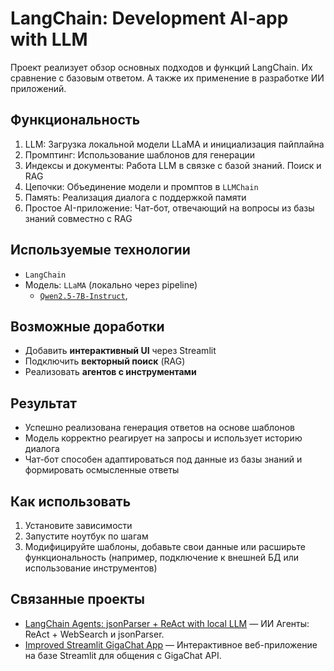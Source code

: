 # LangChain: Development AI-app with LLM

Проект реализует обзор основных подходов и функций LangChain. Их сравнение с базовым ответом. А также их применение в разработке ИИ приложений.

## Функциональность

1. LLM: Загрузка локальной модели LLaMA и инициализация пайплайна
2. Промптинг: Использование шаблонов для генерации
3. Индексы и документы: Работа LLM в связке с базой знаний. Поиск и RAG
4. Цепочки: Объединение модели и промптов в `LLMChain`
5. Память: Реализация диалога с поддержкой памяти
6. Простое AI-приложение: Чат-бот, отвечающий на вопросы из базы знаний совместно с RAG

## Используемые технологии

-   `LangChain`
-   Модель: `LLaMA` (локально через pipeline)
    - [`Qwen2.5-7B-Instruct`](https://huggingface.co/Qwen/Qwen2.5-7B-Instruct),

## Возможные доработки

-   Добавить **интерактивный UI** через Streamlit
-   Подключить **векторный поиск** (RAG)
-   Реализовать **агентов с инструментами**

## Результат

-   Успешно реализована генерация ответов на основе шаблонов
-   Модель корректно реагирует на запросы и использует историю диалога
-   Чат-бот способен адаптироваться под данные из базы знаний и формировать осмысленные ответы

## Как использовать

1.  Установите зависимости
2.  Запустите ноутбук по шагам
3.  Модифицируйте шаблоны, добавьте свои данные или расширьте функциональность (например, подключение к внешней БД или использование инструментов)

## Связанные проекты

- [LangChain Agents: jsonParser + ReAct with local LLM](https://github.com/QSquirreld/LangChain-Agents-jsonParser-ReAct-with-local-LLM) — ИИ Агенты: ReAct + WebSearch и jsonParser.
- [Improved Streamlit GigaChat App](https://github.com/QSquirreld/Improved-Streamlit-GigaChat-App) — Интерактивное веб-приложение на базе Streamlit для общения с GigaChat API.
